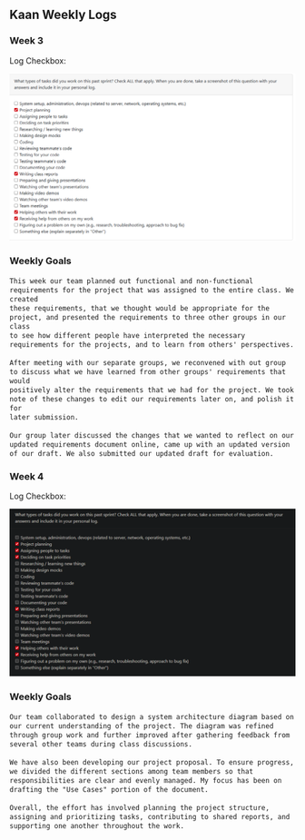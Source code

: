## Kaan Weekly Logs

### Week 3

Log Checkbox:

![week 3 log](imagesForKaanLogs/week_1_log.png)

### Weekly Goals

    This week our team planned out functional and non-functional requirements for the project that was assigned to the entire class. We created
    these requirements, that we thought would be appropriate for the project, and presented the requirements to three other groups in our class
    to see how different people have interpreted the necessary requirements for the projects, and to learn from others' perspectives.

    After meeting with our separate groups, we reconvened with out group to discuss what we have learned from other groups' requirements that would
    positively alter the requirements that we had for the project. We took note of these changes to edit our requirements later on, and polish it for
    later submission.

    Our group later discussed the changes that we wanted to reflect on our updated requirements document online, came up with an updated version of our draft. We also submitted our updated draft for evaluation. 

### Week 4

Log Checkbox:

![week 4 log](imagesForKaanLogs/week_4_log.png)

### Weekly Goals

    Our team collaborated to design a system architecture diagram based on our current understanding of the project. The diagram was refined through group work and further improved after gathering feedback from several other teams during class discussions.

    We have also been developing our project proposal. To ensure progress, we divided the different sections among team members so that responsibilities are clear and evenly managed. My focus has been on drafting the "Use Cases" portion of the document.

    Overall, the effort has involved planning the project structure, assigning and prioritizing tasks, contributing to shared reports, and supporting one another throughout the work. 